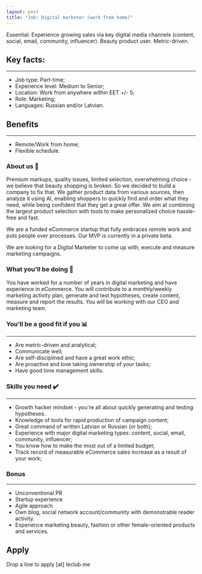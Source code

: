```yaml
---
layout: post
title: "Job: Digital marketer (work from home)"
---
```


Essential: Experience growing sales via key digital media channels (content, social, email, community, influencer). Beauty product user. Metric-driven.

<amp-img width="400" height="400" layout="responsive" src="/assets/images/MarketingStrategist.jpg"></amp-img>

## Key facts:
------
* Job type: Part-time;
* Experience level: Medium to Senior;
* Location: Work from anywhere within EET +/- 5;
* Role: Marketing;
* Languages: Russian and/or Latvian.

## Benefits
------
* Remote/Work from home;
* Flexible schedule.

### About us 📖

Premium markups, quality issues, limited selection, overwhelming choice - we believe that beauty shopping is broken. 
So we decided to build a company to fix that. We gather product data from various sources, then analyze it using AI,
enabling shoppers to quickly find and order what they need, while being confident that they get a great offer. We aim at combining the largest product selection
with tools to make personalized choice hassle-free and fast.

We are a funded eCommerce startup that fully embraces remote work and puts people over processes. Our MVP is currently in a private beta.

We are looking for a Digital Marketer to come up with, execute and measure marketing campaigns.

### What you'll be doing 🚀

You have worked for a number of years in digital marketing and have experience in eCommerce. You will contribute to a monthly/weekly marketing activity plan, generate and test hypotheses, create content, measure and report the results. 
You will be working with our CEO and marketing team. 

### You’ll be a good fit if you 📊
------
* Are metric-driven and analytical;
* Communicate well;
* Are self-disciplined and have a great work ethic;
* Are proactive and love taking ownership of your tasks;
* Have good time management skills.


### Skills you need ✔️
------
* Growth hacker mindset - you're all about quickly generating and testing hypotheses.
* Knowledge of tools for rapid production of campaign content;
* Great command of written Latvian or Russian (or both);
* Experience with major digital marketing types: content, social, email, community, influencer;
* You know how to make the most out of a limited budget;
* Track record of measurable eCommerce sales increase as a result of your work;

### Bonus
------
* Unconventional PR
* Startup experience
* Agile approach
* Own blog, social network account/community with demonstrable reader activity. 
* Experience marketing beauty, fashion or other female-oriented products and services.

## Apply

Drop a line to apply [at] leclub.me